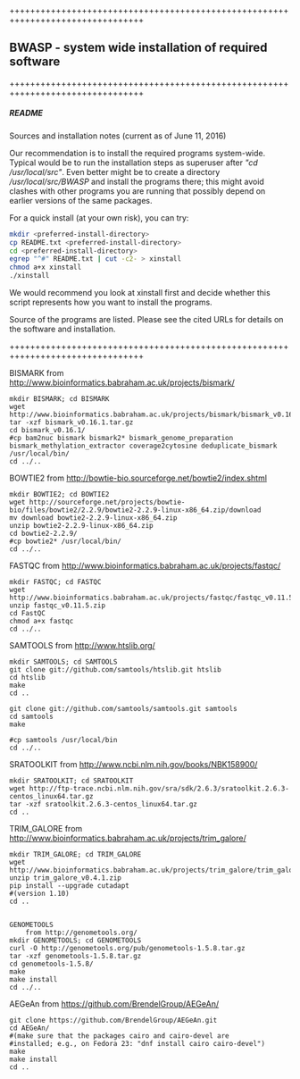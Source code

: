 ++++++++++++++++++++++++++++++++++++++++++++++++++++++++++++++++++++++++++++++++

## BWASP - system wide installation of required software

++++++++++++++++++++++++++++++++++++++++++++++++++++++++++++++++++++++++++++++++

##### README
Sources and installation notes (current as of June 11, 2016)

Our recommendation is to install the required programs system-wide.
Typical would be to run the installation steps as superuser after
_"cd /usr/local/src"_.  Even better might be to create a directory
_/usr/local/src/BWASP_ and install the programs there; this might
avoid clashes with other programs you are running that possibly
depend on earlier versions of the same packages.

For a quick install (at your own risk), you can try:

```bash
mkdir <preferred-install-directory>
cp README.txt <preferred-install-directory>
cd <preferred-install-directory>
egrep "^#" README.txt | cut -c2- > xinstall
chmod a+x xinstall
./xinstall
```

We would recommend you look at xinstall first and decide whether
this script represents how you want to install the programs.

Source of the programs are listed.  Please see the cited URLs for
details on the software and installation.

++++++++++++++++++++++++++++++++++++++++++++++++++++++++++++++++++++++++++++++++


BISMARK
from http://www.bioinformatics.babraham.ac.uk/projects/bismark/
```
mkdir BISMARK; cd BISMARK
wget http://www.bioinformatics.babraham.ac.uk/projects/bismark/bismark_v0.16.1.tar.gz
tar -xzf bismark_v0.16.1.tar.gz
cd bismark_v0.16.1/
#cp bam2nuc bismark bismark2* bismark_genome_preparation bismark_methylation_extractor coverage2cytosine deduplicate_bismark /usr/local/bin/
cd ../..
```


BOWTIE2
from http://bowtie-bio.sourceforge.net/bowtie2/index.shtml
```
mkdir BOWTIE2; cd BOWTIE2
wget http://sourceforge.net/projects/bowtie-bio/files/bowtie2/2.2.9/bowtie2-2.2.9-linux-x86_64.zip/download
mv download bowtie2-2.2.9-linux-x86_64.zip
unzip bowtie2-2.2.9-linux-x86_64.zip
cd bowtie2-2.2.9/
#cp bowtie2* /usr/local/bin/
cd ../..
```


FASTQC
from http://www.bioinformatics.babraham.ac.uk/projects/fastqc/
```
mkdir FASTQC; cd FASTQC
wget http://www.bioinformatics.babraham.ac.uk/projects/fastqc/fastqc_v0.11.5.zip
unzip fastqc_v0.11.5.zip
cd FastQC
chmod a+x fastqc
cd ../..
```


SAMTOOLS
	from http://www.htslib.org/
```
mkdir SAMTOOLS; cd SAMTOOLS
git clone git://github.com/samtools/htslib.git htslib
cd htslib
make
cd ..

git clone git://github.com/samtools/samtools.git samtools
cd samtools
make

#cp samtools /usr/local/bin
cd ../..
```


SRATOOLKIT
	from http://www.ncbi.nlm.nih.gov/books/NBK158900/
```
mkdir SRATOOLKIT; cd SRATOOLKIT
wget http://ftp-trace.ncbi.nlm.nih.gov/sra/sdk/2.6.3/sratoolkit.2.6.3-centos_linux64.tar.gz
tar -xzf sratoolkit.2.6.3-centos_linux64.tar.gz
cd ..
```


TRIM_GALORE
	from http://www.bioinformatics.babraham.ac.uk/projects/trim_galore/
```
mkdir TRIM_GALORE; cd TRIM_GALORE
wget http://www.bioinformatics.babraham.ac.uk/projects/trim_galore/trim_galore_v0.4.1.zip
unzip trim_galore_v0.4.1.zip
pip install --upgrade cutadapt
#(version 1.10)
cd ..


GENOMETOOLS
	from http://genometools.org/
mkdir GENOMETOOLS; cd GENOMETOOLS
curl -O http://genometools.org/pub/genometools-1.5.8.tar.gz
tar -xzf genometools-1.5.8.tar.gz
cd genometools-1.5.8/
make
make install
cd ../..
```


AEGeAn
	from https://github.com/BrendelGroup/AEGeAn/
```
git clone https://github.com/BrendelGroup/AEGeAn.git
cd AEGeAn/
#(make sure that the packages cairo and cairo-devel are
#installed; e.g., on Fedora 23: "dnf install cairo cairo-devel")
make
make install
cd ..
```
